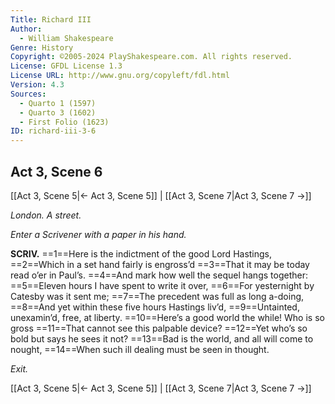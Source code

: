 ```yaml
---
Title: Richard III
Author: 
  - William Shakespeare
Genre: History
Copyright: ©2005-2024 PlayShakespeare.com. All rights reserved.
License: GFDL License 1.3
License URL: http://www.gnu.org/copyleft/fdl.html
Version: 4.3
Sources:
  - Quarto 1 (1597)
  - Quarto 3 (1602)
  - First Folio (1623)
ID: richard-iii-3-6
---
```


## Act 3, Scene 6
[[Act 3, Scene 5|← Act 3, Scene 5]] | [[Act 3, Scene 7|Act 3, Scene 7 →]]

*London. A street.*

*Enter a Scrivener with a paper in his hand.*

**SCRIV.**
==1==Here is the indictment of the good Lord Hastings,
==2==Which in a set hand fairly is engross’d
==3==That it may be today read o’er in Paul’s.
==4==And mark how well the sequel hangs together:
==5==Eleven hours I have spent to write it over,
==6==For yesternight by Catesby was it sent me;
==7==The precedent was full as long a-doing,
==8==And yet within these five hours Hastings liv’d,
==9==Untainted, unexamin’d, free, at liberty.
==10==Here’s a good world the while! Who is so gross
==11==That cannot see this palpable device?
==12==Yet who’s so bold but says he sees it not?
==13==Bad is the world, and all will come to nought,
==14==When such ill dealing must be seen in thought.

*Exit.*

[[Act 3, Scene 5|← Act 3, Scene 5]] | [[Act 3, Scene 7|Act 3, Scene 7 →]]